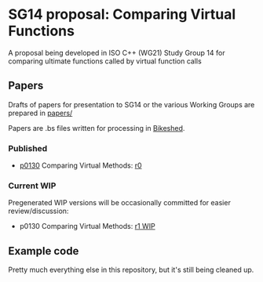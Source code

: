 # SG14 proposal: Comparing Virtual Functions

A proposal being developed in ISO C++ (WG21) Study Group 14 for comparing ultimate functions called by virtual function calls

## Papers
Drafts of papers for presentation to SG14 or the various Working Groups are prepared in [papers/](papers)

Papers are .bs files written for processing in [Bikeshed](https://tabatkins.github.io/bikeshed/).

### Published
* [p0130](http://wg21.link/p0130) Comparing Virtual Methods: [r0](http://wg21.link/p0130r0)

### Current WIP
Pregenerated WIP versions will be occasionally committed for easier review/discussion:

* p0130 Comparing Virtual Methods: [r1 WIP](https://wg21-sg14.github.io/SG14-comparing-virtual-functions/p0130r1.html)

## Example code

Pretty much everything else in this repository, but it's still being cleaned up.
